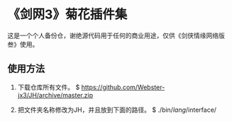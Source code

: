 《剑网3》菊花插件集
==================

这是一个个人备份仓，谢绝源代码用于任何的商业用途，仅供《剑侠情缘网络版叁》使用。

使用方法
-----------------------
1. 下载仓库所有文件。
        $ https://github.com/Webster-jx3/JH/archive/master.zip
		
2. 把文件夹名称修改为JH，并且放到下面的路径。
        $ ./bin/$lang$/interface/